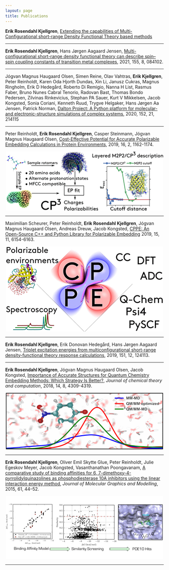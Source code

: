 ```yaml
---
layout: page
title: Publications
---
```


**Erik Rosendahl Kjellgren**, [Extending the capabilities of Multi-Configurational short-range Density Functional Theory based methods](https://portal.findresearcher.sdu.dk/en/publications/extending-the-capabilities-of-multi-configurational-short-range-d)

---

**Erik Rosendahl Kjellgren**, Hans Jørgen Aagaard Jensen, [Multi-configurational short-range density functional theory can describe spin–spin coupling constants of transition metal complexes](https://aip.scitation.org/doi/abs/10.1063/5.0059128), 2021, 155, 8, 084102.

---

Jógvan Magnus Haugaard Olsen, Simen Reine, Olav Vahtras, **Erik Kjellgren**, Peter Reinholdt, Karen Oda Hjorth Dundas, Xin Li, Janusz Cukras, Magnus Ringholm, Erik D Hedegård, Roberto Di Remigio, Nanna H List, Rasmus Faber, Bruno Nunes Cabral Tenorio, Radovan Bast, Thomas Bondo Pedersen, Zilvinas Rinkevicius, Stephan PA Sauer, Kurt V Mikkelsen, Jacob Kongsted, Sonia Coriani, Kenneth Ruud, Trygve Helgaker, Hans Jørgen Aa Jensen, Patrick Norman, [Dalton Project: A Python platform for molecular-and electronic-structure simulations of complex systems](https://aip.scitation.org/doi/full/10.1063/1.5144298), 2020, 152, 21, 214115

---

Peter Reinholdt, **Erik Rosendahl Kjellgren**, Casper Steinmann, Jógvan Magnus Haugaard Olsen, [Cost-Effective Potential for Accurate Polarizable Embedding Calculations in Protein Environments](https://pubs.acs.org/doi/abs/10.1021/acs.jctc.9b00616), 2019, 16, 2, 1162-1174.

<p align="center">
  <img src="/assets/figures/ct9b00616_0001.gif"/>
</p>

---

Maximilian Scheurer, Peter Reinholdt, **Erik Rosendahl Kjellgren**, Jógvan Magnus Haugaard Olsen, Andreas Dreuw, Jacob Kongsted, [CPPE: An Open-Source C++ and Python Library for Polarizable Embedding](https://pubs.acs.org/doi/abs/10.1021/acs.jctc.9b00758) 2019, 15, 11, 6154-6163.

<p align="center">
  <img src="/assets/figures/ct9b00758_0011.gif"/>
</p>

---

**Erik Rosendahl Kjellgren**, Erik Donovan Hedegård, Hans Jørgen Aagaard Jensen, [Triplet excitation energies from multiconfigurational short-range density-functional theory response calculations](https://aip.scitation.org/doi/abs/10.1063/1.5119312), 2019, 151, 12, 124113.

---

**Erik Rosendahl Kjellgren**, Jógvan Magnus Haugaard Olsen, Jacob Kongsted, [Importance of Accurate Structures for Quantum Chemistry Embedding Methods: Which Strategy Is Better?](https://pubs.acs.org/doi/abs/10.1021/acs.jctc.8b00202), *Journal of chemical theory and computation*, 2018, 14, 8, 4309-4319.

<p align="center">
  <img src="/assets/figures/ct-2018-002022_0008.gif"/>
</p>

---

**Erik Rosendahl Kjellgren**, Oliver Emil Skytte Glue, Peter Reinholdt, Julie Egeskov Meyer, Jacob Kongsted, Vasanthanathan Poongavanam, [A comparative study of binding affinities for 6, 7-dimethoxy-4-pyrrolidylquinazolines as phosphodiesterase 10A inhibitors using the linear interaction energy method](https://www.sciencedirect.com/science/article/abs/pii/S1093326315300140), *Journal of Molecular Graphics and Modelling*, 2015, 61, 44–52.

<p align="center">
  <img src="/assets/figures/1-s2.0-S1093326315300140-fx1.jpg"/>
</p>

---
